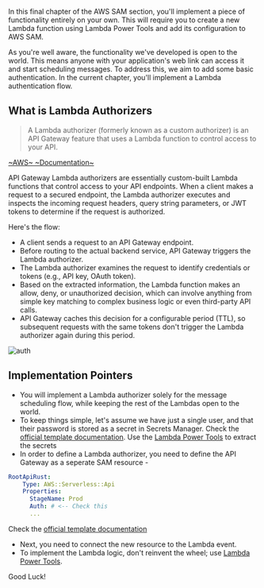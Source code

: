 In this final chapter of the AWS SAM section, you'll implement a piece of functionality entirely on your own. This will require you to create a new Lambda function using Lambda Power Tools and add its configuration to AWS SAM.

As you're well aware, the functionality we've developed is open to the world. This means anyone with your application's web link can access it and start scheduling messages. To address this, we aim to add some basic authentication. In the current chapter, you'll implement a Lambda authentication flow.

## What is Lambda Authorizers
> A Lambda authorizer (formerly known as a custom authorizer) is an API Gateway feature that uses a Lambda function to control access to your API.


[~AWS~ ~Documentation~](https://docs.aws.amazon.com/apigateway/latest/developerguide/apigateway-use-lambda-authorizer.html)

API Gateway Lambda authorizers are essentially custom-built Lambda functions that control access to your API endpoints. When a client makes a request to a secured endpoint, the Lambda authorizer executes and inspects the incoming request headers, query string parameters, or JWT tokens to determine if the request is authorized.

Here's the flow:

* A client sends a request to an API Gateway endpoint.
* Before routing to the actual backend service, API Gateway triggers the Lambda authorizer.
* The Lambda authorizer examines the request to identify credentials or tokens (e.g., API key, OAuth token).
* Based on the extracted information, the Lambda function makes an allow, deny, or unauthorized decision, which can involve anything from simple key matching to complex business logic or even third-party API calls.
* API Gateway caches this decision for a configurable period (TTL), so subsequent requests with the same tokens don't trigger the Lambda authorizer again during this period.

![auth](https://github.com/fun-with-serverless/building-serverless-using-iac/assets/110536677/43d504c2-4d68-403f-8827-7337fd44a179)


## Implementation Pointers
* You will implement a Lambda authorizer solely for the message scheduling flow, while keeping the rest of the Lambdas open to the world.
* To keep things simple, let's assume we have just a single user, and that their password is stored as a secret in Secrets Manager. Check the [official template documentation](https://docs.aws.amazon.com/AWSCloudFormation/latest/UserGuide/aws-resource-secretsmanager-secret.html). Use the [Lambda Power Tools](https://docs.powertools.aws.dev/lambda/python/latest/utilities/parameters/) to extract the secrets
* In order to define a Lambda authorizer, you need to define the API Gateway as a seperate SAM resource - 
```yaml
RootApiRust:
    Type: AWS::Serverless::Api
    Properties:
      StageName: Prod
      Auth: # <-- Check this
      ...
``` 
Check the [official template documentation](https://docs.aws.amazon.com/serverless-application-model/latest/developerguide/sam-resource-api.html#sam-api-auth)
* Next, you need to connect the new resource to the Lambda event.
* To implement the Lambda logic, don't reinvent the wheel; use [Lambda Power Tools](https://docs.powertools.aws.dev/lambda/python/latest/utilities/data_classes/#api-gateway-authorizer).

Good Luck!

